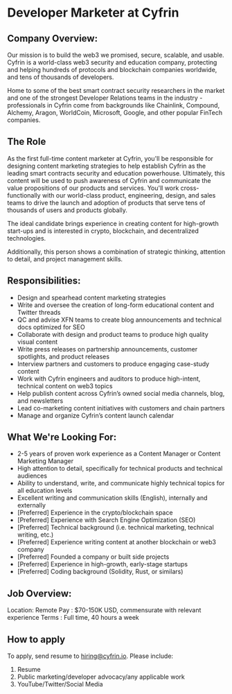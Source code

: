 # Developer Marketer at Cyfrin

## Company Overview:

Our mission is to build the web3 we promised, secure, scalable, and usable. Cyfrin is a world-class web3 security and education company, protecting and helping hundreds of protocols and blockchain companies worldwide, and tens of thousands of developers.

Home to some of the best smart contract security researchers in the market and one of the strongest Developer Relations teams in the industry - professionals in Cyfrin come from backgrounds like Chainlink, Compound, Alchemy, Aragon, WorldCoin, Microsoft, Google, and other popular FinTech companies.

## The Role

As the first full-time content marketer at Cyfrin, you'll be responsible for designing content marketing strategies to help establish Cyfrin as the leading smart contracts security and education powerhouse. Ultimately, this content will be used to push awareness of Cyfrin and communicate the value propositions of our products and services. You'll work cross-functionally with our world-class product, engineering, design, and sales teams to drive the launch and adoption of products that serve tens of thousands of users and products globally.

The ideal candidate brings experience in creating content for high-growth start-ups and is interested in crypto, blockchain, and decentralized technologies. 

Additionally, this person shows a combination of strategic thinking, attention to detail, and project management skills.

## Responsibilities:

- Design and spearhead content marketing strategies
- Write and oversee the creation of long-form educational content and Twitter threads
- QC and advise XFN teams to create blog announcements and technical docs optimized for SEO
- Collaborate with design and product teams to produce high quality visual content
- Write press releases on partnership announcements, customer spotlights, and product releases
- Interview partners and customers to produce engaging case-study content
- Work with Cyfrin engineers and auditors to produce high-intent, technical content on web3 topics
- Help publish content across Cyfrin’s owned social media channels, blog, and newsletters
- Lead co-marketing content initiatives with customers and chain partners
- Manage and organize Cyfrin’s content launch calendar

## What We're Looking For:

- 2-5 years of proven work experience as a Content Manager or Content Marketing Manager
- High attention to detail, specifically for technical products and technical audiences
- Ability to understand, write, and communicate highly technical topics for all education levels
- Excellent writing and communication skills (English), internally and externally
- [Preferred] Experience in the crypto/blockchain space
- [Preferred] Experience with Search Engine Optimization (SEO)
- [Preferred] Technical background (i.e. technical marketing, technical writing, etc.)
- [Preferred] Experience writing content at another blockchain or web3 company
- [Preferred] Founded a company or built side projects
- [Preferred] Experience in high-growth, early-stage startups
- [Preferred] Coding background (Solidity, Rust, or similars)
  
## Job Overview:

Location: Remote
Pay : $70-150K USD, commensurate with relevant experience
Terms : Full time, 40 hours a week 

## How to apply

To apply, send resume to hiring@cyfrin.io. Please include:

1. Resume 
2. Public marketing/developer advocacy/any applicable work
3. YouTube/Twitter/Social Media
